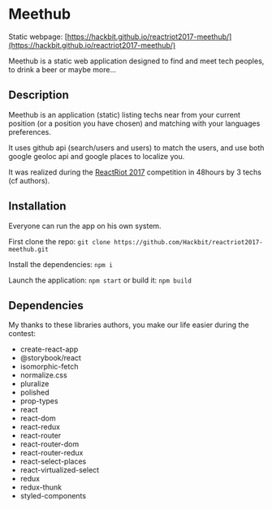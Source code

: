 # Meethub

Static webpage: [https://hackbit.github.io/reactriot2017-meethub/](https://hackbit.github.io/reactriot2017-meethub/)

Meethub is a static web application designed to find and meet tech peoples, to drink a beer or maybe more...

## Description

Meethub is an application (static) listing techs near from your current position (or a position you have chosen) and matching with your languages preferences.

It uses github api (search/users and users) to match the users, and use both google geoloc api and google places to localize you.

It was realized during the [ReactRiot 2017](https://www.reactriot.com/) competition in 48hours by 3 techs (cf authors).

## Installation

Everyone can run the app on his own system.

First clone the repo:  `git clone https://github.com/Hackbit/reactriot2017-meethub.git`

Install the dependencies:  `npm i`

Launch the application:  `npm start` or build it: `npm build`

## Dependencies

My thanks to these libraries authors, you make our life easier during the contest:

- create-react-app
- @storybook/react
- isomorphic-fetch
- normalize.css
- pluralize
- polished
- prop-types
- react
- react-dom
- react-redux
- react-router
- react-router-dom
- react-router-redux
- react-select-places
- react-virtualized-select
- redux
- redux-thunk
- styled-components
